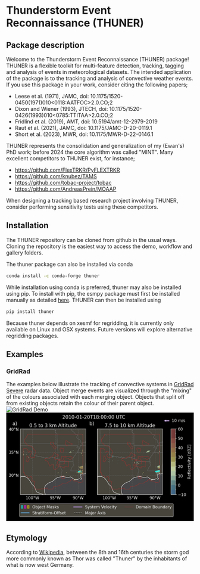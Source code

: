 # Thunderstorm Event Reconnaissance (THUNER)

## Package description
Welcome to the Thunderstorm Event Reconnaissance (THUNER) package! 
THUNER is a flexible toolkit for multi-feature detection, tracking, tagging
and analysis of events in meteorological datasets. The intended application of 
the package is to the tracking and analysis of convective weather events. 
If you use this package in your work, consider citing the following papers;

- Leese et al. (1971), JAMC, doi: 10.1175/1520-0450(1971)010<0118:AATFOC>2.0.CO;2
- Dixon and Wiener (1993), JTECH, doi: 10.1175/1520-0426(1993)010<0785:TTITAA>2.0.CO;2
- Fridlind et al. (2019), AMT, doi: 10.5194/amt-12-2979-2019
- Raut et al. (2021), JAMC, doi: 10.1175/JAMC-D-20-0119.1
- Short et al. (2023), MWR, doi: 10.1175/MWR-D-22-0146.1

THUNER represents the consolidation and generalization of my (Ewan's) PhD work; 
before 2024 the core algorithm was called "MINT". Many excellent competitors to THUNER 
exist, for instance;

- https://github.com/FlexTRKR/PyFLEXTRKR
- https://github.com/knubez/TAMS
- https://github.com/tobac-project/tobac
- https://github.com/AndreasPrein/MOAAP

When designing a tracking based research project involving THUNER, consider performing 
sensitivity tests using these competitors.

## Installation
The THUNER repository can be cloned from github in the usual ways. Cloning the 
repository is the easiest way to access the demo, workflow and gallery folders. 

The thuner package can also be installed via conda
```sh
conda install -c conda-forge thuner
```
While installation using conda is preferred, thuner may also be installed using pip.
To install with pip, the esmpy package must first be installed manually as 
detailed [here](https://xesmf.readthedocs.io/en/latest/installation.html#notes-about-esmpy).
THUNER can then be installed using 
```sh
pip install thuner
```
Because thuner depends on xesmf for regridding, it is currently only available on Linux 
and OSX systems. Future versions will explore alternative regridding packages. 

## Examples

### GridRad
The examples below illustrate the tracking of convective systems in 
[GridRad Severe](https://gridrad.org/) radar data. Object merge events are visualized
through the "mixing" of the colours associated with each merging object. Objects that 
split off from existing objects retain the colour of their parent object. 
![GridRad Demo](./gallery/mcs_gridrad_20100804.gif)
![GridRad Demo](./gallery/mcs_gridrad_20100120.gif)

## Etymology
According to [Wikipedia](https://en.wikipedia.org/wiki/Thor), between 
the 8th and 16th centuries the storm god more commonly known as Thor 
was called "Thuner" by the inhabitants of what is now west Germany.
